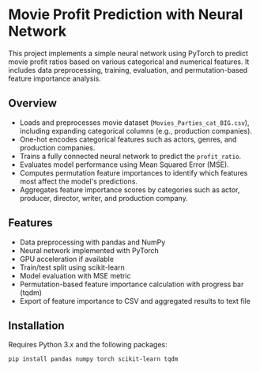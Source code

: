 # Movie Profit Prediction with Neural Network

This project implements a simple neural network using PyTorch to predict movie profit ratios based on various categorical and numerical features. It includes data preprocessing, training, evaluation, and permutation-based feature importance analysis.

## Overview

- Loads and preprocesses movie dataset (`Movies_Parties_cat_BIG.csv`), including expanding categorical columns (e.g., production companies).
- One-hot encodes categorical features such as actors, genres, and production companies.
- Trains a fully connected neural network to predict the `profit_ratio`.
- Evaluates model performance using Mean Squared Error (MSE).
- Computes permutation feature importances to identify which features most affect the model's predictions.
- Aggregates feature importance scores by categories such as actor, producer, director, writer, and production company.

## Features

- Data preprocessing with pandas and NumPy
- Neural network implemented with PyTorch
- GPU acceleration if available
- Train/test split using scikit-learn
- Model evaluation with MSE metric
- Permutation-based feature importance calculation with progress bar (tqdm)
- Export of feature importance to CSV and aggregated results to text file

## Installation

Requires Python 3.x and the following packages:

```bash
pip install pandas numpy torch scikit-learn tqdm
